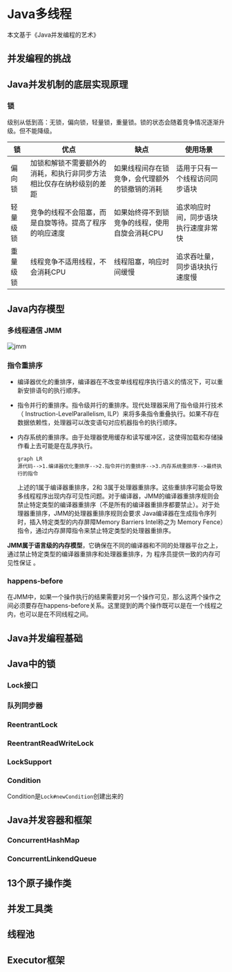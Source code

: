 # Java多线程

本文基于《Java并发编程的艺术》

## 并发编程的挑战



## Java并发机制的底层实现原理





### 锁

级别从低到高：无锁，偏向锁，轻量锁，重量锁。锁的状态会随着竞争情况逐渐升级。但不能降级。



| 锁       | 优点                                                         | 缺点                                           | 使用场景                             |
| -------- | ------------------------------------------------------------ | ---------------------------------------------- | ------------------------------------ |
| 偏向锁   | 加锁和解锁不需要额外的消耗，和执行非同步方法相比仅存在纳秒级别的差距 | 如果线程间存在锁竞争，会代理额外的锁撤销的消耗 | 适用于只有一个线程访问同步语块       |
| 轻量级锁 | 竞争的线程不会阻塞，而是自旋等待。提高了程序的响应速度       | 如果始终得不到锁竞争的线程，使用自旋会消耗CPU  | 追求响应时间，同步语块执行速度非常快 |
| 重量级锁 | 线程竞争不适用线程，不会消耗CPU                              | 线程阻塞，响应时间缓慢                         | 追求吞吐量，同步语块执行速度慢       |



## Java内存模型

### 多线程通信 JMM

![jmm](https://cdn.clinan.xyz/jmm.png)

### 指令重排序

- 编译器优化的重排序，编译器在不改变单线程程序执行语义的情况下，可以重新安排语句的执行顺序。

- 指令并行的重排序。指令级并行的重排序。现代处理器采用了指令级并行技术（ Instruction-LevelParallelism, ILP）来将多条指令重叠执行。如果不存在数据依赖性，处理器可以改变语句对应机器指令的执行顺序。

- 内存系统的重排序。由于处理器使用缓存和读写缓冲区，这使得加载和存储操作看上去可能是在乱序执行。

  ```mermaid
  graph LR
  源代码-->1.编译器优化重排序-->2.指令并行的重排序-->3.内存系统重排序-->最终执行的指令
  ```

  上述的1属于编译器重排序，2和 3属于处理器重排序。这些重排序可能会导致多线程程序出现内存可见性问题。对于编译器，JMM的编译器重排序规则会禁止特定类型的编译器重排序（不是所有的编译器重排序都要禁止）。对于处理器重排序，JMM的处理器重排序规则会要求 Java编译器在生成指令序列时，插入特定类型的内存屏障Memory Barriers Intel称之为 Memory Fence）指令，通过内存屏障指令来禁止特定类型的处理器重排序。

**JMM属于语言级的内存模型**，它确保在不同的编译器和不同的处理器平台之上，通过禁止特定类型的编译器重排序和处理器重排序，为 程序员提供一致的内存可见性保证 。

### happens-before

在JMM中，如果一个操作执行的结果需要对另一个操作可见，那么这两个操作之间必须要存在happens-before关系。这里提到的两个操作既可以是在一个线程之内，也可以是在不同线程之间。

## Java并发编程基础





## Java中的锁

### Lock接口

### 队列同步器

### ReentrantLock

### ReentrantReadWriteLock

### LockSupport

### Condition

Condition是`Lock#newCondition`创建出来的



## Java并发容器和框架

### ConcurrentHashMap



### ConcurrentLinkendQueue









## 13个原子操作类



## 并发工具类



## 线程池



## Executor框架